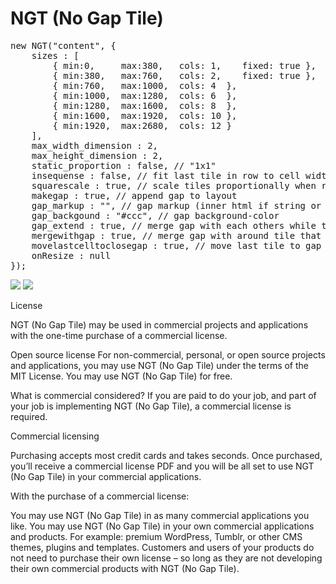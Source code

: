 NGT (No Gap Tile)
=========

<pre>
new NGT("content", {
	sizes : [
		{ min:0,     max:380,   cols: 1,    fixed: true },
		{ min:380,   max:760,   cols: 2,    fixed: true },
		{ min:760,   max:1000,  cols: 4  },
		{ min:1000,  max:1280,  cols: 6  },
		{ min:1280,  max:1600,  cols: 8  },
		{ min:1600,  max:1920,  cols: 10 },
		{ min:1920,  max:2680,  cols: 12 }
	],
	max_width_dimension : 2,
	max_height_dimension : 2,
	static_proportion : false, // "1x1"
	insequense : false, // fit last tile in row to cell width 
	squarescale : true, // scale tiles proportionally when resize
	makegap	: true, // append gap to layout
	gap_markup : "", // gap markup (inner html if string or module if element)
	gap_backgound : "#ccc", // gap background-color
	gap_extend : true, // merge gap with each others while they less then considition (max_width_dimension and max_height_dimension)
	mergewithgap : true, // merge gap with around tile that match gap size and condition (max_width_dimension and max_height_dimension)
	movelastcelltoclosegap : true, // move last tile to gap if mergewithgap do not solve them
	onResize : null
});
</pre>

<img src="https://raw.github.com/DQvsRA/nogaptile/master/examples/images/nogaptiles_algorithm_1.jpg">
<img src="https://raw.github.com/DQvsRA/nogaptile/master/examples/images/nogaptiles_algorithm_2.jpg">


License

NGT (No Gap Tile) may be used in commercial projects and applications with the one-time purchase of a commercial license.

Open source license
For non-commercial, personal, or open source projects and applications, you may use NGT (No Gap Tile) under the terms of the MIT License. You may use NGT (No Gap Tile) for free.

What is commercial considered?
If you are paid to do your job, and part of your job is implementing NGT (No Gap Tile), a commercial license is required.

Commercial licensing

Purchasing accepts most credit cards and takes seconds. Once purchased, you’ll receive a commercial license PDF and you will be all set to use NGT (No Gap Tile) in your commercial applications.

With the purchase of a commercial license:

You may use NGT (No Gap Tile) in as many commercial applications you like.
You may use NGT (No Gap Tile) in your own commercial applications and products. For example: premium WordPress, Tumblr, or other CMS themes, plugins and templates.
Customers and users of your products do not need to purchase their own license – so long as they are not developing their own commercial products with NGT (No Gap Tile).
